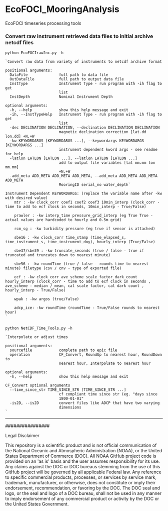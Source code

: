 # EcoFOCI_MooringAnalysis
EcoFOCI timeseries processing tools


### Convert raw instrument retrieved data files to initial archive netcdf files

	python EcoFOCIraw2nc.py -h

	`Convert raw data from variety of instruments to netcdf archive format
	
	positional arguments:
	  DataFile              full path to data file
	  OutDataFile           full path to output data file
	  InstType              Instrument Type - run program with -ih flag to get
	                        list
	  InstDepth             Nominal Instrument Depth

	optional arguments:
	  -h, --help            show this help message and exit
	  -ih, --InstTypeHelp   Instrument Type - run program with -ih flag to get
	                        list
	  -dec DECLINATION DECLINATION, --declination DECLINATION DECLINATION
	                        magnetic declination correction [lat.dd lon.dd] +N,+W
	  -kw KEYWORDARGS [KEYWORDARGS ...], --keywordargs KEYWORDARGS [KEYWORDARGS ...]
	                        instrument dependent kword args - see readme for help
	  -latlon LATLON [LATLON ...], --latlon LATLON [LATLON ...]
	                        add to output file variables [lat mm.mm lon mm.mm]
	                        +N,+W
	  -add_meta ADD_META ADD_META ADD_META, --add_meta ADD_META ADD_META ADD_META
	                        MooringID serial_no water_depth`

	Instrument Dependent KEYWORDARGS: (replace the variable name after -kw with desired value)
		mtr : -kw clock_corr coef1 coef2 coef3 10min_interp (clock_corr - time to add to ecf clock in seconds, 10min_interp - True/False)
		
		prawler : -kw interp_time pressure_grid_interp (eg True True - actual values are hardcoded to hourly and 0.5m grid) 
		
		rcm_sg : -kw turbidity pressure (eg true if sensor is attached)
		
		sbe16 : -kw clock_corr time_stamp (time_elapsed_s, time_instrument_s, time_instrument_doy), hourly_interp (True/False)

		sbe37/sbe39 : -kw truncate_seconds (true / false - true if truncated and truncates down to nearest minute)
		
		sbe56 : -kw roundTime (true / false - rounds time to nearest minute) filetype (csv / cnv - type of exported file)
		
		ecf : -kw clock_corr ave_scheme scale_factor dark_count hourly_interp (clock_corr - time to add to ecf clock in seconds , ave_scheme - median / mean, cal scale factor, cal dark count , hourly_interp - True/False) 

		wpak : -kw argos (true/false) 

		adcp_ice: -kw roundTime (roundTime - True/False rounds to nearest hour) 
	`

###

	python NetCDF_Time_Tools.py -h

	`Interpolate or adjust times

	positional arguments:
	  sourcefile            complete path to epic file
	  operation             CF_Convert, RoundUp to nearest hour, RoundDown to
	                        nearest hour, Interpolate to nearest hour

	optional arguments:
	  -h, --help            show this help message and exit

	CF_Convert optional arguments
	  --time_since_str TIME_SINCE_STR [TIME_SINCE_STR ...]
	                        cf compliant time since str (eg. "days since
	                        1800-01-01"
	  -is2D, --is2D         convert files like ADCP that have two varying
	                        dimensions
	`

-----

################

Legal Disclaimer

This repository is a scientific product and is not official communication of the National Oceanic and Atmospheric Administration (NOAA), or the United States Department of Commerce (DOC). All NOAA GitHub project code is provided on an 'as is' basis and the user assumes responsibility for its use. Any claims against the DOC or DOC bureaus stemming from the use of this GitHub project will be governed by all applicable Federal law. Any reference to specific commercial products, processes, or services by service mark, trademark, manufacturer, or otherwise, does not constitute or imply their endorsement, recommendation, or favoring by the DOC. The DOC seal and logo, or the seal and logo of a DOC bureau, shall not be used in any manner to imply endorsement of any commercial product or activity by the DOC or the United States Government.